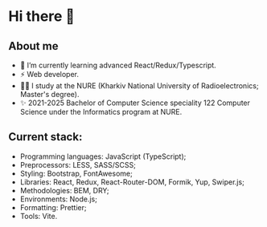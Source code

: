 # Hi there 👋
## About me
- 🌱 I’m currently learning advanced React/Redux/Typescript.
- ⚡ Web developer.
- 👨‍🎓 I study at the NURE (Kharkiv National University of Radioelectronics; Master's degree).
- ✨ 2021-2025 Bachelor of Computer Science speciality 122 Computer Science under the Informatics program at NURE.

## Current stack:
- Programming languages: JavaScript (TypeScript);
- Preprocessors: LESS, SASS/SCSS;
- Styling: Bootstrap, FontAwesome;
- Libraries: React, Redux, React-Router-DOM, Formik, Yup, Swiper.js;
- Methodologies: BEM, DRY;
- Environments: Node.js;
- Formatting: Prettier;
- Tools: Vite.
<!--
**Riksev/Riksev** is a ✨ _special_ ✨ repository because its `README.md` (this file) appears on your GitHub profile.

Here are some ideas to get you started:

- 🔭 I’m currently working on ...
- 🌱 I’m currently learning ...
- 👯 I’m looking to collaborate on ...
- 🤔 I’m looking for help with ...
- 💬 Ask me about ...
- 📫 How to reach me: ...
- 😄 Pronouns: ...
- ⚡ Fun fact: ...
-->
